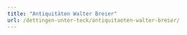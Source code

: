 ```yaml
---
title: "Antiquitäten Walter Breier"
url: /dettingen-unter-teck/antiquitaeten-walter-breier/
---
```

